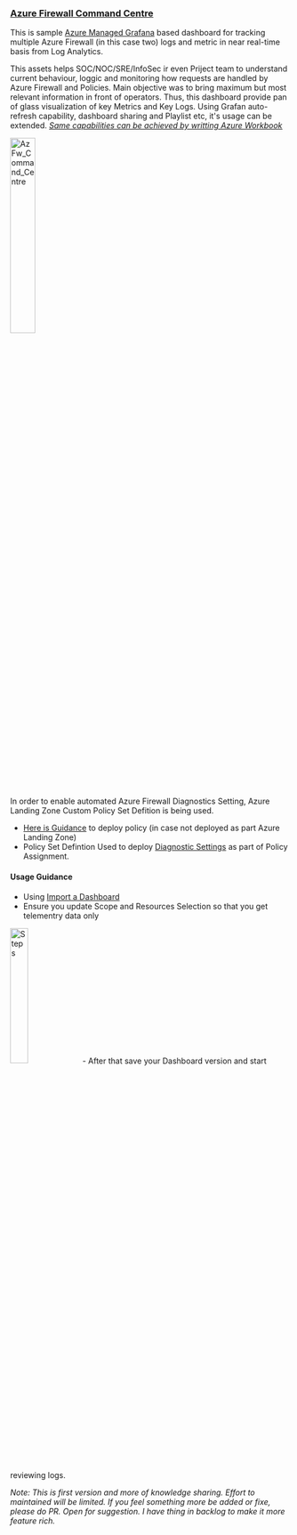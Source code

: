 ###  <u> Azure Firewall Command Centre </u>
This is sample [Azure Managed Grafana](https://learn.microsoft.com/en-us/azure/managed-grafana/) based dashboard for tracking multiple Azure Firewall (in this case two) logs and metric in near real-time basis from Log Analytics. 

This assets helps SOC/NOC/SRE/InfoSec ir even Priject team to understand current behaviour, loggic and monitoring how requests are handled by Azure Firewall and Policies. 
Main objective was to bring maximum but most relevant information in front of operators. Thus, this dashboard provide pan of glass visualization of key Metrics and Key Logs. 
Using Grafan auto-refresh capability, dashboard sharing and Playlist etc, it's usage can be extended.
<u> *Same capabilities can be achieved by writting [Azure Workbook](https://learn.microsoft.com/en-us/azure/azure-monitor/visualize/workbooks-overview)*</u>

<img src="/Firewall_Command_Centre/AzFw_Command_Centre.jpg" alt="AzFw_Command_Centre" width=30% height=30%>

In order to enable automated Azure Firewall Diagnostics Setting, Azure Landing Zone Custom Policy Set Defition is being used. 
- [Here is Guidance](https://github.com/Azure/ALZ-Bicep/blob/main/infra-as-code/bicep/modules/policy/definitions/README.md) to deploy policy (in case not deployed as part Azure Landing Zone)
- Policy Set Defintion Used to deploy [Diagnostic Settings](https://github.com/Azure/ALZ-Bicep/blob/main/infra-as-code/bicep/modules/policy/definitions/lib/policy_set_definitions/policy_set_definition_es_Deploy-Diagnostics-LogAnalytics.json) as part of Policy Assignment.

#### Usage Guidance
- Using [Import a Dashboard](https://grafana.com/docs/grafana/latest/dashboards/manage-dashboards/#import-a-dashboard)
- Ensure you update Scope and Resources Selection so that you get telementry data only 
<img src="/Firewall_Command_Centre/Steps.jpg" alt="Steps" width=25% height=25%>
- After that save your Dashboard version and start reviewing logs.

*Note: This is first version and more of knowledge sharing. Effort to maintained will be limited. If you feel something more be added or fixe, please do PR. Open for suggestion. I have thing in backlog to make it more feature rich.*
